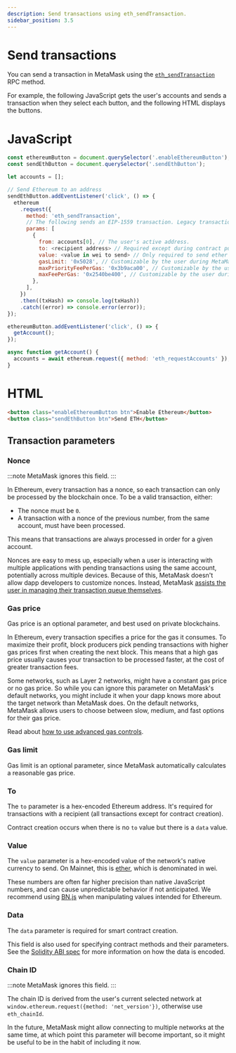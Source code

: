 ```yaml
---
description: Send transactions using eth_sendTransaction.
sidebar_position: 3.5
---
```


# Send transactions

You can send a transaction in MetaMask using the
[`eth_sendTransaction`](/wallet/reference/eth_sendTransaction)
RPC method.

For example, the following JavaScript gets the user's accounts and sends a transaction when they
select each button, and the following HTML displays the buttons.

<!--tabs-->

# JavaScript

```javascript
const ethereumButton = document.querySelector('.enableEthereumButton');
const sendEthButton = document.querySelector('.sendEthButton');

let accounts = [];

// Send Ethereum to an address
sendEthButton.addEventListener('click', () => {
  ethereum
    .request({
      method: 'eth_sendTransaction',
      // The following sends an EIP-1559 transaction. Legacy transactions are also supported.
      params: [
        {
          from: accounts[0], // The user's active address.
          to: <recipient address> // Required except during contract publications.
          value: <value in wei to send> // Only required to send ether to the recipient from the initiating external account.
          gasLimit: '0x5028', // Customizable by the user during MetaMask confirmation.
          maxPriorityFeePerGas: '0x3b9aca00', // Customizable by the user during MetaMask confirmation.
          maxFeePerGas: '0x2540be400', // Customizable by the user during MetaMask confirmation.
        },
      ],
    })
    .then((txHash) => console.log(txHash))
    .catch((error) => console.error(error));
});

ethereumButton.addEventListener('click', () => {
  getAccount();
});

async function getAccount() {
  accounts = await ethereum.request({ method: 'eth_requestAccounts' });
}
```

# HTML

```html
<button class="enableEthereumButton btn">Enable Ethereum</button>
<button class="sendEthButton btn">Send ETH</button>
```

<!--/tabs-->

## Transaction parameters

### Nonce

:::note
MetaMask ignores this field.
:::

In Ethereum, every transaction has a nonce, so each transaction can only be processed by the
blockchain once.
To be a valid transaction, either:

- The nonce must be `0`.
- A transaction with a nonce of the previous number, from the same account, must have been processed.

This means that transactions are always processed in order for a given account.

Nonces are easy to mess up, especially when a user is interacting with multiple applications with
pending transactions using the same account, potentially across multiple devices.
Because of this, MetaMask doesn't allow dapp developers to customize nonces.
Instead, MetaMask
[assists the user in managing their transaction queue themselves](https://metamask.zendesk.com/hc/en-us/articles/360015489251).

### Gas price

Gas price is an optional parameter, and best used on private blockchains.

In Ethereum, every transaction specifies a price for the gas it consumes.
To maximize their profit, block producers pick pending transactions with higher gas prices first
when creating the next block.
This means that a high gas price usually causes your transaction to be processed faster, at the cost
of greater transaction fees.

Some networks, such as Layer 2 networks, might have a constant gas price or no gas price.
So while you can ignore this parameter on MetaMask's default networks, you might include it when
your dapp knows more about the target network than MetaMask does.
On the default networks, MetaMask allows users to choose between slow, medium, and fast options for
their gas price.

Read about [how to use advanced gas controls](https://metamask.zendesk.com/hc/en-us/articles/360022895972).

### Gas limit

Gas limit is an optional parameter, since MetaMask automatically calculates a reasonable gas price.

### To

The `to` parameter is a hex-encoded Ethereum address.
It's required for transactions with a recipient (all transactions except for contract creation).

Contract creation occurs when there is no `to` value but there is a `data` value.

### Value

The `value` parameter is a hex-encoded value of the network's native currency to send.
On Mainnet, this is [ether](https://www.ethereum.org/eth), which is denominated in wei.

These numbers are often far higher precision than native JavaScript numbers, and can cause
unpredictable behavior if not anticipated.
We recommend using [BN.js](https://github.com/indutny/bn.js/) when manipulating
values intended for Ethereum.

### Data

The `data` parameter is required for smart contract creation.

This field is also used for specifying contract methods and their parameters.
See the [Solidity ABI spec](https://solidity.readthedocs.io/en/develop/abi-spec.html) for more
information on how the data is encoded.

### Chain ID

:::note
MetaMask ignores this field.
:::

The chain ID is derived from the user's current selected network at `window.ethereum.request({method: 'net_version'})`,
otherwise use `eth_chainId`.

In the future, MetaMask might allow connecting to multiple networks at the same time, at which point
this parameter will become important, so it might be useful to be in the habit of including it now.
